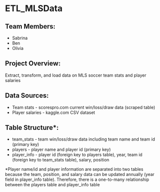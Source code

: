 # ETL_MLSData

## Team Members:
  * Sabrina
  * Ben
  * Olivia

## Project Overview:
Extract, transform, and load data on MLS soccer team stats and player salaries

## Data Sources:
  * Team stats - scorespro.com current win/loss/draw data (scraped table)
  * Player salaries - kaggle.com CSV dataset

## Table Structure*:
  * team_stats - team win/loss/draw data including team name and team id (primary key)
  * players - player name and player id (primary key)
  * player_info - player id (foreign key to players table), year, team id (foreign key to team_stats table), salary, position

*Player name/id and player information are separated into two tables because the team, position, and salary data can be updated annually (year field in player_info table).  Therefore, there is a one-to-many relationship between the players table and player_info table